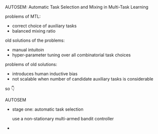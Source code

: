 AUTOSEM: Automatic Task Selection and Mixing in Multi-Task Learning



problems of MTL:

- correct choice of auxiliary tasks
- balanced mixing ratio

old solutions of the problems:

- manual intuitoin
- hyper-parameter tuning over all combinatorial task choices

problems of old solutions:

- introduces human inductive bias
- not scalable when number of candidate auxiliary tasks is considerable

so 👇

AUTOSEM

- stage one: automatic task selection

    use a non-stationary multi-armed bandit controller

- 